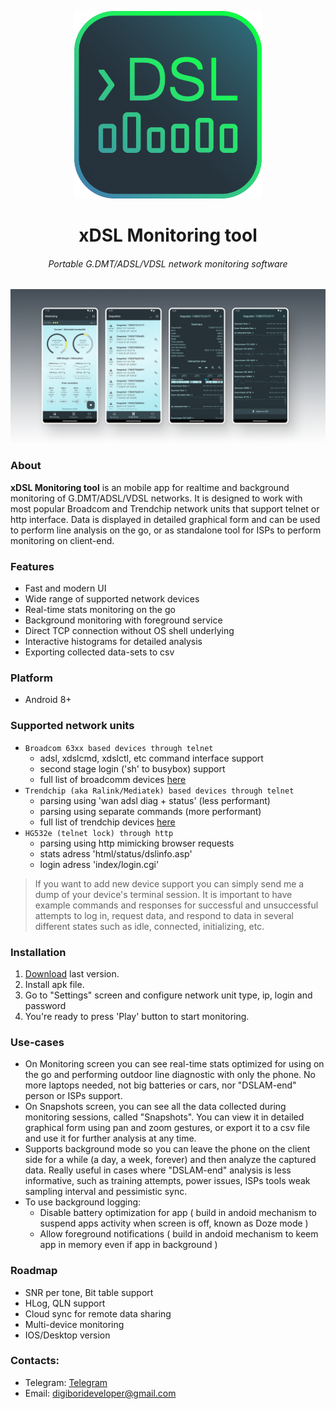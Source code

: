
<p align="center">
  <img width="300" src="media/app_icon/app_icon_bordered.png"/>
</p>

<h1 align="center">
  xDSL Monitoring tool
</h1>
<h6 align="center">
  Portable G.DMT/ADSL/VDSL network monitoring software
</h6>


<p align="center">
  <img width="1024" src="media/preview/preview_wide.png"/>
</p>


### About
**xDSL Monitoring tool** is an mobile app for realtime and background monitoring of G.DMT/ADSL/VDSL networks. It is designed to work with most popular Broadcom and Trendchip network units that support telnet or http interface. Data is displayed in detailed graphical form and can be used to perform line analysis on the go, or as standalone tool for ISPs to perform monitoring on client-end.

### Features
  - Fast and modern UI
  - Wide range of supported network devices
  - Real-time stats monitoring on the go
  - Background monitoring with foreground service
  - Direct TCP connection without OS shell underlying
  - Interactive histograms for detailed analysis
  - Exporting collected data-sets to csv

### Platform
  - Android 8+

### Supported network units
  - `Broadcom 63xx based devices through telnet`
    - adsl, xdslcmd, xdslctl, etc command interface support
    - second stage login ('sh' to busybox) support
    - full list of broadcomm devices [here](https://wiki.kitz.co.uk/index.php?title=BCM_routers)
  - `Trendchip (aka Ralink/Mediatek) based devices through telnet`
    - parsing using 'wan adsl diag + status' (less performant)
    - parsing using separate commands (more performant)
    - full list of trendchip devices [here](http://en.techinfodepot.shoutwiki.com/wiki/TrendChip)
  - `HG532e (telnet lock) through http`
    - parsing using http mimicking browser requests
    - stats adress 'html/status/dslinfo.asp'
    - login adress 'index/login.cgi'

> If you want to add new device support you can simply send me a dump of your device's terminal session. It is important to have example commands and responses for successful and unsuccessful attempts to log in, request data, and respond to data in several different states such as idle, connected, initializing, etc.

### Installation
1. [Download](https://github.com/digiboridev/xDSL-Monitoring-tool/releases/) last version.
2. Install apk file.
3. Go to "Settings" screen and configure network unit type, ip, login and password
4. You're ready to press 'Play' button to start monitoring.

### Use-cases
- On Monitoring screen you can see real-time stats optimized for using on the go and performing outdoor line diagnostic with only the phone. No more laptops needed, not big batteries or cars, nor "DSLAM-end" person or ISPs support.
- On Snapshots screen, you can see all the data collected during monitoring sessions, called "Snapshots". You can view it in detailed graphical form using pan and zoom gestures, or export it to a csv file and use it for further analysis at any time.
- Supports background mode so you can leave the phone on the client side for a while (a day, a week, forever) and then analyze the captured data. Really useful in cases where "DSLAM-end" analysis is less informative, such as training attempts, power issues, ISPs tools weak sampling interval and pessimistic sync. 
- To use background logging:
   - Disable battery optimization for app ( build in andoid mechanism to suspend apps activity when screen is off, known as Doze mode )
   - Allow foreground notifications ( build in andoid mechanism to keem app in memory even if app in background )

### Roadmap
  - SNR per tone, Bit table support
  - HLog, QLN support
  - Cloud sync for remote data sharing
  - Multi-device monitoring
  - IOS/Desktop version


### Contacts: 
  - Telegram: [Telegram](t.me/vladislavdev)
  - Email: digiborideveloper@gmail.com


